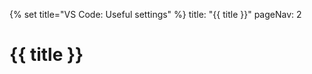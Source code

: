 {% set title="VS Code: Useful settings" %}
<frontmatter>
  title: "{{ title }}"
  pageNav: 2
</frontmatter>

<include src="vscode.md#wip-warning" />

# {{ title }}
